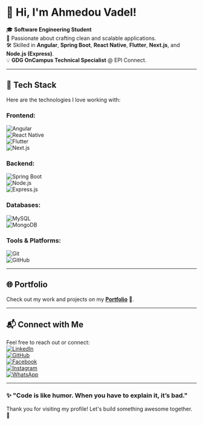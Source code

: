 # 👋 Hi, I'm Ahmedou Vadel!

🎓 **Software Engineering Student**  
🌟 Passionate about crafting clean and scalable applications.  
🛠️ Skilled in **Angular**, **Spring Boot**, **React Native**, **Flutter**, **Next.js**, and **Node.js (Express)**.  
💡 **GDG OnCampus Technical Specialist** @ EPI Connect.  

---

## 🚀 Tech Stack
Here are the technologies I love working with:  

### Frontend:
![Angular](https://img.shields.io/badge/Angular-DD0031?style=for-the-badge&logo=angular&logoColor=white)  
![React Native](https://img.shields.io/badge/React%20Native-61DAFB?style=for-the-badge&logo=react&logoColor=black)  
![Flutter](https://img.shields.io/badge/Flutter-02569B?style=for-the-badge&logo=flutter&logoColor=white)  
![Next.js](https://img.shields.io/badge/Next.js-000000?style=for-the-badge&logo=next.js&logoColor=white)

### Backend:
![Spring Boot](https://img.shields.io/badge/Spring%20Boot-6DB33F?style=for-the-badge&logo=spring&logoColor=white)  
![Node.js](https://img.shields.io/badge/Node.js-339933?style=for-the-badge&logo=node.js&logoColor=white)  
![Express.js](https://img.shields.io/badge/Express.js-000000?style=for-the-badge&logo=express&logoColor=white)

### Databases:
![MySQL](https://img.shields.io/badge/MySQL-4479A1?style=for-the-badge&logo=mysql&logoColor=white)  
![MongoDB](https://img.shields.io/badge/MongoDB-47A248?style=for-the-badge&logo=mongodb&logoColor=white)

### Tools & Platforms:
![Git](https://img.shields.io/badge/Git-F05032?style=for-the-badge&logo=git&logoColor=white)  
![GitHub](https://img.shields.io/badge/GitHub-181717?style=for-the-badge&logo=github&logoColor=white)  

---

## 🌐 Portfolio
Check out my work and projects on my [**Portfolio**](https://protfolio-ten-ecru.vercel.app/) 🌟.

---

## 📬 Connect with Me
Feel free to reach out or connect:  
[![LinkedIn](https://img.shields.io/badge/LinkedIn-0A66C2?style=for-the-badge&logo=linkedin&logoColor=white)](https://www.linkedin.com/in/ahmedou-vadel-346bb6231/)  
[![GitHub](https://img.shields.io/badge/GitHub-181717?style=for-the-badge&logo=github&logoColor=white)](https://github.com/AhmedouVadel)  
[![Facebook](https://img.shields.io/badge/Facebook-1877F2?style=for-the-badge&logo=facebook&logoColor=white)](https://www.facebook.com/ahmed.vadel.79/)  
[![Instagram](https://img.shields.io/badge/Instagram-E4405F?style=for-the-badge&logo=instagram&logoColor=white)](https://www.instagram.com/_te_mo___/?hl=fr)  
[![WhatsApp](https://img.shields.io/badge/WhatsApp-25D366?style=for-the-badge&logo=whatsapp&logoColor=white)](https://wa.me/+22243453805)  

---

### ✨ "Code is like humor. When you have to explain it, it’s bad."  
Thank you for visiting my profile! Let's build something awesome together. 🚀
